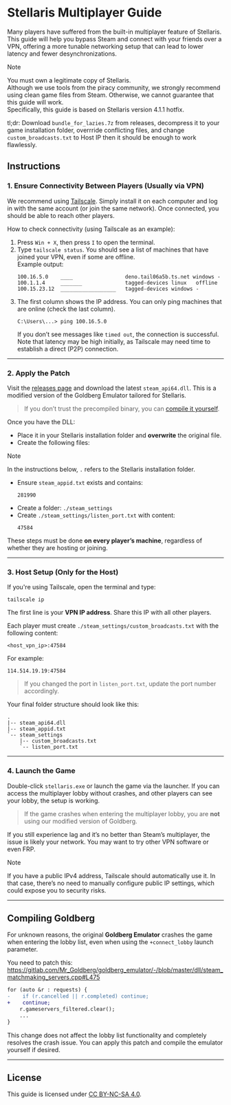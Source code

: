 # Stellaris Multiplayer Guide

Many players have suffered from the built-in multiplayer feature of Stellaris. This guide will help you bypass Steam and connect with your friends over a VPN, offering a more tunable networking setup that can lead to lower latency and fewer desynchronizations.

> [!NOTE]
> You must own a legitimate copy of Stellaris.  
> Although we use tools from the piracy community, we strongly recommend using clean game files from Steam. Otherwise, we cannot guarantee that this guide will work.  
> Specifically, this guide is based on Stellaris version 4.1.1 hotfix.

tl;dr: Download `bundle_for_lazies.7z` from releases, decompress it to your game installation folder, overrride conflicting files, and change `custom_broadcasts.txt` to Host IP then it should be enough to work flawlessly.

## Instructions

### 1. Ensure Connectivity Between Players (Usually via VPN)

We recommend using [Tailscale](https://tailscale.com). Simply install it on each computer and log in with the same account (or join the same network). Once connected, you should be able to reach other players.

How to check connectivity (using Tailscale as an example):

1. Press `Win + X`, then press `I` to open the terminal.
2. Type `tailscale status`. You should see a list of machines that have joined your VPN, even if some are offline.  
   Example output:
   ```
   100.16.5.0    ____                 deno.tail06a5b.ts.net windows -
   100.1.1.4     _______              tagged-devices linux   offline
   100.15.23.12  __________________   tagged-devices windows -
   ```
3. The first column shows the IP address. You can only ping machines that are online (check the last column).
   ```
   C:\Users\...> ping 100.16.5.0
   ```
   If you don’t see messages like `timed out`, the connection is successful. Note that latency may be high initially, as Tailscale may need time to establish a direct (P2P) connection.

---

### 2. Apply the Patch

Visit the [releases page](https://github.com/saltedfishclub/stellaris-multiplayer-guide/releases) and download the latest `steam_api64.dll`. This is a modified version of the Goldberg Emulator tailored for Stellaris.

> If you don’t trust the precompiled binary, you can [compile it yourself](#compiling-goldberg).

Once you have the DLL:

- Place it in your Stellaris installation folder and **overwrite** the original file.
- Create the following files:

> [!NOTE]  
> In the instructions below, `.` refers to the Stellaris installation folder.

- Ensure `steam_appid.txt` exists and contains:
  ```
  281990
  ```
- Create a folder: `./steam_settings`
- Create `./steam_settings/listen_port.txt` with content:
  ```
  47584
  ```

These steps must be done **on every player’s machine**, regardless of whether they are hosting or joining.

---

### 3. Host Setup (Only for the Host)

If you're using Tailscale, open the terminal and type:

```
tailscale ip
```

The first line is your **VPN IP address**. Share this IP with all other players.

Each player must create `./steam_settings/custom_broadcasts.txt` with the following content:

```
<host_vpn_ip>:47584
```

For example:
```
114.514.19.19:47584
```

> If you changed the port in `listen_port.txt`, update the port number accordingly.

Your final folder structure should look like this:

```
.
|-- steam_api64.dll
|-- steam_appid.txt
`-- steam_settings
    |-- custom_broadcasts.txt
    `-- listen_port.txt
```

---

### 4. Launch the Game

Double-click `stellaris.exe` or launch the game via the launcher. If you can access the multiplayer lobby without crashes, and other players can see your lobby, the setup is working.

> If the game crashes when entering the multiplayer lobby, you are **not** using our modified version of Goldberg.

If you still experience lag and it’s no better than Steam’s multiplayer, the issue is likely your network. You may want to try other VPN software or even FRP.

> [!NOTE]
> If you have a public IPv4 address, Tailscale should automatically use it. In that case, there’s no need to manually configure public IP settings, which could expose you to security risks.

---

## Compiling Goldberg

For unknown reasons, the original **Goldberg Emulator** crashes the game when entering the lobby list, even when using the `+connect_lobby` launch parameter.

You need to patch this: 
https://gitlab.com/Mr_Goldberg/goldberg_emulator/-/blob/master/dll/steam_matchmaking_servers.cpp#L475

```patch
for (auto &r : requests) {
-    if (r.cancelled || r.completed) continue;
+    continue;
    r.gameservers_filtered.clear();
    ...
}
```

This change does not affect the lobby list functionality and completely resolves the crash issue. You can apply this patch and compile the emulator yourself if desired.

---

## License

This guide is licensed under [CC BY-NC-SA 4.0](https://creativecommons.org/licenses/by-nc-sa/4.0/).
